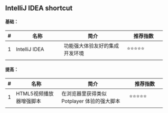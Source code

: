 ## IntelliJ IDEA shortcut

#### 基础：

| # | 名称 | 简介 | 推荐指数 |
|---|---|---|---|
| 1 | IntelliJ IDEA | 功能强大体验友好的集成开发环境 | ⭐⭐⭐⭐⭐ |
|   |<img width=300px/>|<img width=500px/>|<img width=200px/>|

#### 提高：

| # | 名称 | 简介 | 推荐指数 |
|---|---|---|---|
| 1 | HTML5视频播放器增强脚本 | 在浏览器里获得类似 Potplayer 体验的强大脚本 | ⭐⭐⭐⭐⭐ |
|   |<img width=300px/>|<img width=500px/>|<img width=200px/>|











